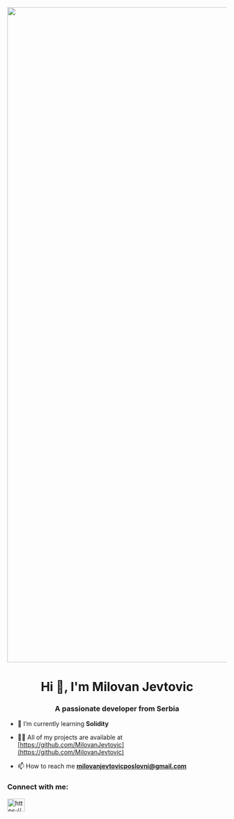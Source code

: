 <img width = "1500" align = "center" src="https://miro.medium.com/v2/resize:fit:720/1*mB6YLIGqIk1hTzU6Fb12zQ.gif">

<h1 align="center">Hi 👋, I'm Milovan Jevtovic</h1>
<h3 align="center">A passionate developer from Serbia</h3>

- 🌱 I’m currently learning **Solidity**

- 👨‍💻 All of my projects are available at [https://github.com/MilovanJevtovic](https://github.com/MilovanJevtovic)

- 📫 How to reach me **milovanjevtovicposlovni@gmail.com**

<h3 align="left">Connect with me:</h3>
<p align="left">
<a href="www.linkedin.com/in/milovan-jevtovic" target="blank"><img align="center" src="https://raw.githubusercontent.com/rahuldkjain/github-profile-readme-generator/master/src/images/icons/Social/linked-in-alt.svg" alt="https://www.linkedin.com/in/milovan-jevtovic/" height="30" width="40" /></a>
</p>
